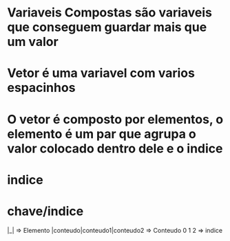 #   Variaveis Compostas são variaveis que conseguem guardar mais que um valor
# Vetor é uma variavel com varios espacinhos
# O vetor é composto por elementos, o elemento é um par que agrupa o valor colocado dentro dele e o indice
# indice
# chave/indice
 |_| => Elemento
 |conteudo|conteudo1|conteudo2  => Conteudo
    0           1       2       => indice